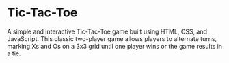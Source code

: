 # Tic-Tac-Toe
A simple and interactive Tic-Tac-Toe game built using HTML, CSS, and JavaScript. This classic two-player game allows players to alternate turns, marking Xs and Os on a 3x3 grid until one player wins or the game results in a tie.
